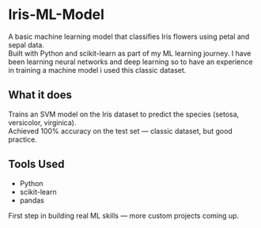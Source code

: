 # Iris-ML-Model

A basic machine learning model that classifies Iris flowers using petal and sepal data.  
Built with Python and scikit-learn as part of my ML learning journey.
I have been learning neural networks and deep learning so to have an experience in training a machine model i used this classic dataset.

##  What it does

Trains an SVM model on the Iris dataset to predict the species (setosa, versicolor, virginica).  
Achieved 100% accuracy on the test set — classic dataset, but good practice.


##  Tools Used

- Python
- scikit-learn
- pandas


First step in building real ML skills — more custom  projects coming up.
